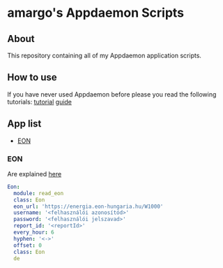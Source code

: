 # amargo's Appdaemon Scripts

## About

This repository containing all of my Appdaemon application scripts.

## How to use

If you have never used Appdaemon before please you read the following tutorials:
[tutorial](https://appdaemon.readthedocs.io/en/latest/TUTORIAL.html)
[guide](https://appdaemon.readthedocs.io/en/latest/APPGUIDE.html)

## App list

* [EON](#eon)

### EON

Are explained [here](eon/README.md)

```yaml
Eon:
  module: read_eon
  class: Eon
  eon_url: 'https://energia.eon-hungaria.hu/W1000'
  username: '<felhasználói azonosítód>'
  password: '<felhasználói jelszavad>'
  report_id: '<reportId>'
  every_hour: 6
  hyphen: '<->'
  offset: 0
  class: Eon
  de
